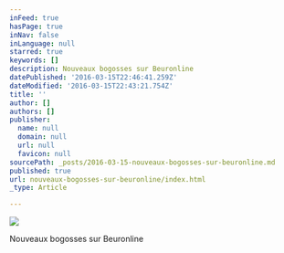 ```yaml
---
inFeed: true
hasPage: true
inNav: false
inLanguage: null
starred: true
keywords: []
description: Nouveaux bogosses sur Beuronline
datePublished: '2016-03-15T22:46:41.259Z'
dateModified: '2016-03-15T22:43:21.754Z'
title: ''
author: []
authors: []
publisher:
  name: null
  domain: null
  url: null
  favicon: null
sourcePath: _posts/2016-03-15-nouveaux-bogosses-sur-beuronline.md
published: true
url: nouveaux-bogosses-sur-beuronline/index.html
_type: Article

---
```

![](https://the-grid-user-content.s3-us-west-2.amazonaws.com/d5866f05-cedb-4ac0-8264-b15aa9e8c519.jpg)

Nouveaux bogosses sur Beuronline